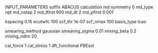 INPUT_PARAMETERS
suffix	ABACUS
calculation	md
symmetry	0
md_type		npt
md_nstep	2
md_tfirst	900
md_dt	2
md_pfirst 0.001

kspacing  0.15
ecutwfc  100
scf_thr  1e-07
scf_nmax  100
basis_type  lcao

smearing_method  gaussian
smearing_sigma  0.01
mixing_beta  0.2
mixing_ndim  20

cal_force  1
cal_stress  1
dft_functional  PBEsol


